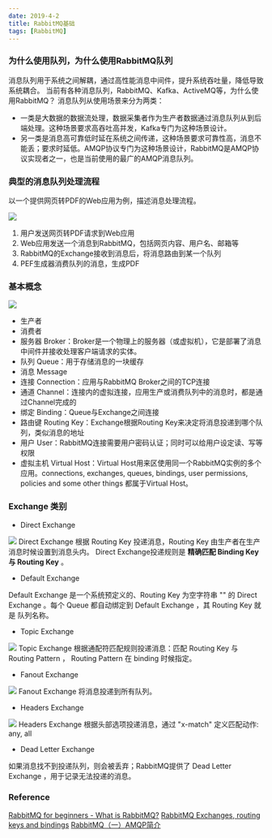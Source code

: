 ```yaml
---
date: 2019-4-2
title: RabbitMQ基础
tags: [RabbitMQ]
---
```


### 为什么使用队列，为什么使用RabbitMQ队列
消息队列用于系统之间解耦，通过高性能消息中间件，提升系统吞吐量，降低导致系统耦合。
当前有各种消息队列，RabbitMQ、Kafka、ActiveMQ等，为什么使用RabbitMQ？ 
消息队列从使用场景来分为两类：
- 一类是大数据的数据流处理，数据采集者作为生产者数据通过消息队列从到后端处理。这种场景要求高吞吐高并发，Kafka专门为这种场景设计。
- 另一类是消息高可靠低时延在系统之间传递，这种场景要求可靠性高，消息不能丢；要求时延低。AMQP协议专门为这种场景设计，RabbitMQ是AMQP协议实现者之一，也是当前使用的最广的AMQP消息队列。

### 典型的消息队列处理流程
以一个提供网页转PDF的Web应用为例，描述消息处理流程。

![](https://www.cloudamqp.com/img/blog/rabbitmq-beginners-updated.png)

1. 用户发送网页转PDF请求到Web应用
2. Web应用发送一个消息到RabbitMQ，包括网页内容、用户名、邮箱等
3. RabbitMQ的Exchange接收到消息后，将消息路由到某一个队列
4. PEF生成器消费队列的消息，生成PDF

### 基本概念

![](https://upload-images.jianshu.io/upload_images/5826441-af147cca2925ff2c.png?imageMogr2/auto-orient/strip%7CimageView2/2/w/1000/format/webp)

- 生产者
- 消费者
- 服务器 Broker：Broker是一个物理上的服务器（或虚拟机），它是部署了消息中间件并接收处理客户端请求的实体。
- 队列 Queue：用于存储消息的一块缓存
- 消息 Message
- 连接 Connection：应用与RabbitMQ Broker之间的TCP连接
- 通道 Channel：连接内的虚拟连接，应用生产或消费队列中的消息时，都是通过Channel完成的
- 绑定 Binding：Queue与Exchange之间连接
- 路由键 Routing Key：Exchange根据Routing Key来决定将消息投递到哪个队列，类似消息的地址
- 用户 User：RabbitMQ连接需要用户密码认证；同时可以给用户设定读、写等权限
- 虚拟主机 Virtual Host：Virtual Host用来区使用同一个RabbitMQ实例的多个应用。connections, exchanges, queues, bindings, user permissions, policies and some other things 都属于Virtual Host。

### Exchange 类别

- Direct Exchange

![](https://www.cloudamqp.com/img/blog/direct-exchange.png)
Direct Exchange 根据 Routing Key 投递消息，Routing Key 由生产者在生产消息时候设置到消息头内。 Direct Exchange投递规则是 **精确匹配 Binding Key 与 Routing Key** 。

- Default Exchange

Default Exchange 是一个系统预定义的、Routing Key 为空字符串 "" 的 Direct Exchange 。每个 Queue 都自动绑定到 Default Exchange ，其 Routing Key 就是 队列名称。

- Topic Exchange

![](https://www.cloudamqp.com/img/blog/topic-exchange.png)
Topic Exchange 根据通配符匹配规则投递消息：匹配 Routing Key 与 Routing Pattern ， Routing Pattern 在 binding 时候指定。

- Fanout Exchange

![](https://www.cloudamqp.com/img/blog/fanout-exchange.png)
Fanout Exchange 将消息投递到所有队列。

- Headers Exchange

![](https://www.cloudamqp.com/img/blog/headers-exchange.png)
Headers Exchange 根据头部选项投递消息，通过 "x-match" 定义匹配动作: any, all

- Dead Letter Exchange

如果消息找不到投递队列，则会被丢弃；RabbitMQ提供了 Dead Letter Exchange ，用于记录无法投递的消息。

### Reference
[RabbitMQ for beginners - What is RabbitMQ?](https://www.cloudamqp.com/blog/2015-05-18-part1-rabbitmq-for-beginners-what-is-rabbitmq.html)
[RabbitMQ Exchanges, routing keys and bindings](https://www.cloudamqp.com/blog/2015-09-03-part4-rabbitmq-for-beginners-exchanges-routing-keys-bindings.html)
[RabbitMQ（一）AMQP简介](https://www.jianshu.com/p/66bb8445ea6e)

